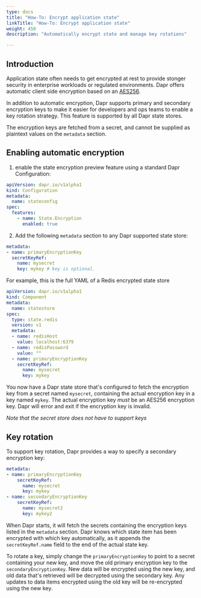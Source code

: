 ```yaml
---
type: docs
title: "How-To: Encrypt application state"
linkTitle: "How-To: Encrypt application state"
weight: 450
description: "Automatically encrypt state and manage key rotations"

---
```


## Introduction

Application state often needs to get encrypted at rest to provide stonger security in enterprise workloads or regulated environments. Dapr offers automatic client side encryption based on an [AES256](https://en.wikipedia.org/wiki/Advanced_Encryption_Standard).

In addition to automatic encryption, Dapr supports primary and secondary encryption keys to make it easier for developers and ops teams to enable a key rotation strategy.
This feature is supported by all Dapr state stores.

The encryption keys are fetched from a secret, and cannot be supplied as plaintext values on the `metadata` section.

## Enabling automatic encryption

1. enable the state encryption preview feature using a standard Dapr Configuration:

```yaml
apiVersion: dapr.io/v1alpha1
kind: Configuration
metadata:
  name: stateconfig
spec:
  features:
    - name: State.Encryption
      enabled: true
```

2. Add the following `metadata` section to any Dapr supported state store:

```yaml
metadata:
- name: primaryEncryptionKey
  secretKeyRef:
    name: mysecret
    key: mykey # key is optional.
```

For example, this is the full YAML of a Redis encrypted state store

```yaml
apiVersion: dapr.io/v1alpha1
kind: Component
metadata:
  name: statestore
spec:
  type: state.redis
  version: v1
  metadata:
  - name: redisHost
    value: localhost:6379
  - name: redisPassword
    value: ""
  - name: primaryEncryptionKey
    secretKeyRef:
      name: mysecret
      key: mykey
```

You now have a Dapr state store that's configured to fetch the encryption key from a secret named `mysecret`, containing the actual encryption key in a key named `mykey`.
The actual encryption key *must* be an AES256 encryption key. Dapr will error and exit if the encryption key is invalid.

*Note that the secret store does not have to support keys*

## Key rotation

To support key rotation, Dapr provides a way to specify a secondary encryption key:

```yaml
metadata:
- name: primaryEncryptionKey
    secretKeyRef:
      name: mysecret
      key: mykey
- name: secondaryEncryptionKey
    secretKeyRef:
      name: mysecret2
      key: mykey2
```

When Dapr starts, it will fetch the secrets containing the encryption keys listed in the `metadata` section. Dapr knows which state item has been encrypted with which key automatically, as it appends the `secretKeyRef.name` field to the end of the actual state key.

To rotate a key, simply change the `primaryEncryptionKey` to point to a secret containing your new key, and move the old primary encryption key to the `secondaryEncryptionKey`. New data will be encrypted using the new key, and old data that's retrieved will be decrypted using the secondary key. Any updates to data items encrypted using the old key will be re-encrypted using the new key.
